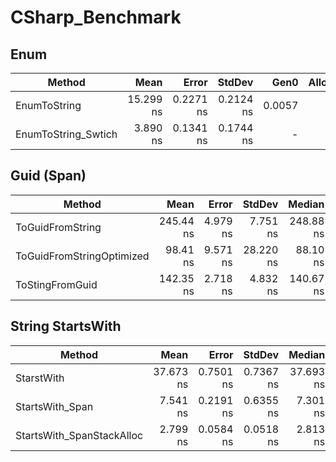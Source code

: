 # CSharp_Benchmark



## Enum 
|                Method |      Mean |     Error |    StdDev |   Gen0 | Allocated |
|---------------------- |----------:|----------:|----------:|-------:|----------:|
|          EnumToString | 15.299 ns | 0.2271 ns | 0.2124 ns | 0.0057 |      24 B |
|   EnumToString_Swtich |  3.890 ns | 0.1341 ns | 0.1744 ns |      - |         - |

## Guid (Span)
|                    Method |      Mean |    Error |    StdDev |    Median | Allocated |
|-------------------------- |----------:|---------:|----------:|----------:|----------:|
|          ToGuidFromString | 245.44 ns | 4.979 ns |  7.751 ns | 248.88 ns |     112 B |
| ToGuidFromStringOptimized |  98.41 ns | 9.571 ns | 28.220 ns |  88.10 ns |         - |
|           ToStingFromGuid | 142.35 ns | 2.718 ns |  4.832 ns | 140.67 ns |     184 B |

## String StartsWith
|                    Method |      Mean |     Error |    StdDev |    Median |   Gen0 | Allocated |
|-------------------------- |----------:|----------:|----------:|----------:|-------:|----------:|
|                StarstWith | 37.673 ns | 0.7501 ns | 0.7367 ns | 37.693 ns |      - |         - |
|           StartsWith_Span |  7.541 ns | 0.2191 ns | 0.6355 ns |  7.301 ns | 0.0076 |      32 B |
| StartsWith_SpanStackAlloc |  2.799 ns | 0.0584 ns | 0.0518 ns |  2.813 ns |      - |         - |
